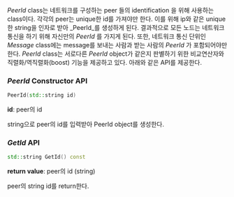 _PeerId_ class는 네트워크를 구성하는 peer 들의 identification 을 위해 사용하는 class이다. 
각각의 peer는 unique한 id를 가져야만 한다. 이를 위해 ip와 같은 unique한 string을 인자로 받아 _PeerId_를 생성하게 된다. 
결과적으로 모든 노드는 네트워크 통신을 하기 위해 자신만의 _PeerId_ 를 가지게 된다. 
또한, 네트워크 통신 단위인 _Message_ class에는 message를 보내는 사람과 받는 사람의 _PeerId_ 가 포함되어야만 한다. 
_PeerId_ class는 서로다른 _PeerId_ object가 같은지 판별하기 위한 비교연산자와 직렬화/역직렬화(boost) 기능을 제공하고 있다.
아래와 같은 API를 제공한다.


### _PeerId_ Constructor API
```c++
PeerId(std::string id) 
```
**id**: peer의 id

string으로 peer의 id를 입력받아 PeerId object를 생성한다. 

### _GetId_ API
```c++
std::string GetId() const
```
**return value**: peer의 id (string)

peer의 string id를 return한다.